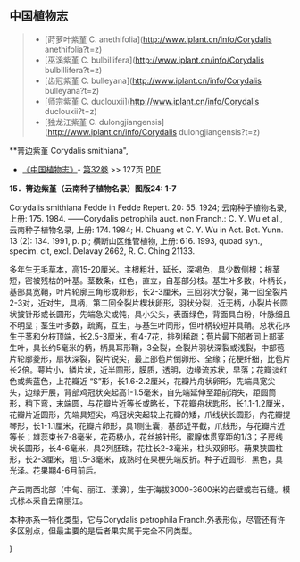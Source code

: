

## 中国植物志

> * [莳萝叶紫堇  C.  anethifolia](http://www.iplant.cn/info/Corydalis anethifolia?t=z)
> * [巫溪紫堇  C.  bulbillifera](http://www.iplant.cn/info/Corydalis bulbillifera?t=z)
> * [齿冠紫堇  C.  bulleyana](http://www.iplant.cn/info/Corydalis bulleyana?t=z)
> * [师宗紫堇  C.  duclouxii](http://www.iplant.cn/info/Corydalis duclouxii?t=z)
> * [独龙江紫堇  C.  dulongjiangensis](http://www.iplant.cn/info/Corydalis dulongjiangensis?t=z)

**箐边紫堇 Corydalis smithiana",

* [《中国植物志》](http://www.iplant.cn/frps)- [第32卷](http://www.iplant.cn/frps/vol/32) >> 127页 [PDF](http://www.iplant.cn/frps/pdf/32/127.pdf)

**15．箐边紫堇（云南种子植物名录）图版24: 1-7**

Corydalis smithiana Fedde in Fedde Repert. 20: 55. 1924; 云南种子植物名录, 上册: 175. 1984. ——Corydalis petrophila auct. non Franch.: C. Y. Wu et al., 云南种子植物名录, 上册: 174. 1984; H. Chuang et C. Y. Wu in Act. Bot. Yunn. 13 (2): 134. 1991, p. p.; 横断山区维管植物, 上册: 616. 1993, quoad syn., specim. cit, excl. Delavay 2662, R. C. Ching 21133.

多年生无毛草本，高15-20厘米。主根粗壮，延长，深褐色，具少数侧根；根茎短，密被残枯的叶基。茎数条，红色，直立，自基部分枝。基生叶多数，叶柄长，基部具宽鞘，叶片轮廓三角形或卵形，长2-3厘米，三回羽状分裂，第一回全裂片2-3对，近对生，具柄，第二回全裂片楔状卵形，羽状分裂，近无柄，小裂片长圆状披针形或长圆形，先端急尖或饨，具小尖头，表面绿色，背面具白粉，叶脉细且不明显；茎生叶多数，疏离，互生，与基生叶同形，但叶柄较短并具鞘。总状花序生于茎和分枝顶端，长2.5-3厘米，有4-7花，排列稀疏；苞片最下部者同上部茎生叶，具长约5毫米的柄，柄具耳形鞘，3全裂，全裂片羽状深裂或浅裂，中部苞片轮廓菱形，扇状深裂，裂片锐尖，最上部苞片倒卵形、全缘；花梗纤细，比苞片长2倍。萼片小，鳞片状，近半圆形，膜质，透明，边缘流苏状，早落；花瓣淡红色或紫蓝色，上花瓣近 “S”形，长1.6-2.2厘米，花瓣片舟状卵形，先端具宽尖头，边缘开展，背部鸡冠状突起高1-1.5毫米，自先端延伸至距前消失，距圆筒形，稍下弯，末端圆，与花瓣片近等长或略长，下花瓣舟状匙形，长1.1-1.2厘米，花瓣片近圆形，先端具短尖，鸡冠状突起较上花瓣的矮，爪线状长圆形，内花瓣提琴形，长1-1.1厘米，花瓣片卵形，具1侧生囊，基部近平截，爪线形，与花瓣片近等长；雄蕊束长7-8毫米，花药极小，花丝披针形，蜜腺体贯穿距的1/3；子房线状长圆形，长4-6毫米，具2列胚珠，花柱长2-3毫米，柱头双卵形。蒴果狭圆柱形，长2-3厘米，粗1.5-3毫米，成熟时在果梗先端反折。种子近圆形．黑色，具光泽。花果期4-6月前后。

产云南西北部（中甸、丽江、漾濞），生于海拔3000-3600米的岩壁或岩石缝。模式标本采自云南丽江。

本种亦系一特化类型，它与Corydalis petrophila Franch.外表形似，尽管还有许多区别点，但最主要的是后者果实属于完全不同类型。

}